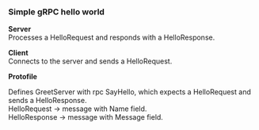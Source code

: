 ### Simple gRPC hello world

**Server**  
Processes a HelloRequest and responds with a HelloResponse.

**Client**  
Connects to the server and sends a HelloRequest.

**Protofile**

Defines GreetServer with rpc SayHello, which expects a HelloRequest and sends a HelloResponse.  
HelloRequest -> message with Name field.  
HelloResponse -> message with Message field.
